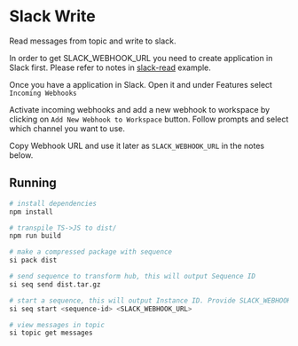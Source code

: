 # Slack Write

Read messages from topic and write to slack.

In order to get SLACK_WEBHOOK_URL you need to create application in Slack first.
Please refer to notes in [slack-read](../slack-read/) example.

Once you have a application in Slack. Open it and under Features select `Incoming Webhooks`

Activate incoming webhooks and add a new webhook to workspace by clicking on `Add New Webhook to Workspace` button. Follow prompts and select which channel you want to use.

Copy Webhook URL and use it later as `SLACK_WEBHOOK_URL` in the notes below.

## Running

```bash
# install dependencies
npm install

# transpile TS->JS to dist/
npm run build

# make a compressed package with sequence
si pack dist

# send sequence to transform hub, this will output Sequence ID
si seq send dist.tar.gz

# start a sequence, this will output Instance ID. Provide SLACK_WEBHOOK_URL as the second parameter
si seq start <sequence-id> <SLACK_WEBHOOK_URL>

# view messages in topic
si topic get messages

```

